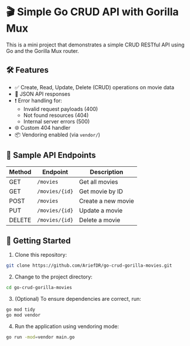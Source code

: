 # 🎬 Simple Go CRUD API with Gorilla Mux

This is a mini project that demonstrates a simple CRUD RESTful API using Go and the Gorilla Mux router.

## 🛠 Features

- ✅ Create, Read, Update, Delete (CRUD) operations on movie data
- 🧾 JSON API responses
- ❗ Error handling for:
  - Invalid request payloads (400)
  - Not found resources (404)
  - Internal server errors (500)
- 🌐 Custom 404 handler
- 📦 Vendoring enabled (via `vendor/`)

## 🧪 Sample API Endpoints

| Method | Endpoint           | Description          |
|--------|--------------------|----------------------|
| GET    | `/movies`          | Get all movies       |
| GET    | `/movies/{id}`     | Get movie by ID      |
| POST   | `/movies`          | Create a new movie   |
| PUT    | `/movies/{id}`     | Update a movie       |
| DELETE | `/movies/{id}`     | Delete a movie       |

## 🚀 Getting Started

1. Clone this repository:

```bash
git clone https://github.com/AriefDR/go-crud-gorilla-movies.git
```

2. Change to the project directory:
```bash
cd go-crud-gorilla-movies
```

3. (Optional) To ensure dependencies are correct, run:
```bash
go mod tidy
go mod vendor
```

4. Run the application using vendoring mode:
```bash
go run -mod=vendor main.go
```
